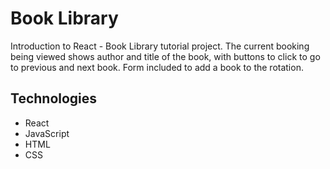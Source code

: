 # Book Library
Introduction to React - Book Library tutorial project. The current booking being viewed shows author and title of the book, with buttons to click to go to previous and next book. Form included to add a book to the rotation.

## Technologies
* React
* JavaScript
* HTML
* CSS
